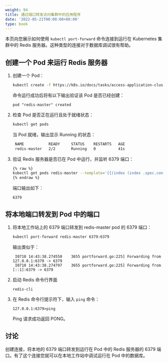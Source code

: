 ```yaml
---
weight: 94
title: 通过端口转发访问集群中的应用程序
date: '2022-05-21T00:00:00+08:00'
type: book
---
```


本页向您展示如何使用 `kubectl port-forward` 命令连接到运行在 Kubernetes 集群中的 Redis 服务器。这种类型的连接对于数据库调试很有帮助。

## 创建一个 Pod 来运行 Redis 服务器

1. 创建一个 Pod：

   ```bash
   kubectl create -f https://k8s.io/docs/tasks/access-application-cluster/redis-master.yaml
   ```

   命令运行成功后将有以下输出验证该 Pod 是否已经创建：

   ```
   pod "redis-master" created
   ```

2. 检查 Pod 是否正在运行且处于就绪状态：

   ```bash
   kubectl get pods
   ```
   
   当 Pod 就绪，输出显示 Running 的状态：
   
   ```bash
    NAME           READY     STATUS    RESTARTS   AGE
    redis-master   2/2       Running   0          41s
   ```
   
3. 验证 Redis 服务器是否已在 Pod 中运行，并监听 6379 端口：

   ```bash
   {% raw %}
   kubectl get pods redis-master --template='{{(index (index .spec.containers 0).ports 0).containerPort}}{{"\n"}}'
   {% endraw %}
   ```

   端口输出如下：

   ```
   6379
   ```

## 将本地端口转发到 Pod 中的端口

1. 将本地工作站上的 6379 端口转发到 redis-master pod 的 6379 端口：

   ```bash
   kubectl port-forward redis-master 6379:6379
   ```
   
   输出类似于：

   ```
    I0710 14:43:38.274550    3655 portforward.go:225] Forwarding from 127.0.0.1:6379 -> 6379
    I0710 14:43:38.274797    3655 portforward.go:225] Forwarding from [::1]:6379 -> 6379
   ```

2. 启动 Redis 命令行界面

   ```
   redis-cli
   ```

3. 在 Redis 命令行提示符下，输入 `ping` 命令：

   ```
   127.0.0.1:6379>ping
   ```

   Ping 请求成功返回 PONG。

## 讨论

创建连接，将本地的 6379 端口转发到运行在 Pod 中的 Redis 服务器的 6379 端口。有了这个连接您就可以在本地工作站中调试运行在 Pod 中的数据库。
